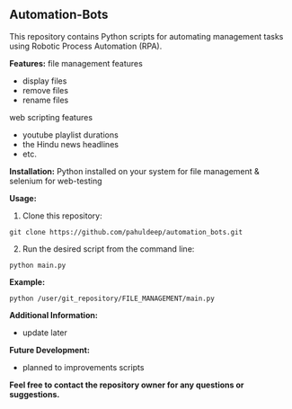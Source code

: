 ##  **Automation-Bots**

This repository contains Python scripts for automating management tasks using Robotic Process Automation (RPA). 

**Features:** 
file management features
+ display files
+ remove files
+ rename files

web scripting features
* youtube playlist durations
* the Hindu news headlines
* etc.


**Installation:**
Python installed on your system for file management & selenium for web-testing

**Usage:**

1. Clone this repository:

```
git clone https://github.com/pahuldeep/automation_bots.git
```

2. Run the desired script from the command line:

```
python main.py
```

**Example:**

```
python /user/git_repository/FILE_MANAGEMENT/main.py 
```

**Additional Information:**

* update later

**Future Development:**

* planned to improvements scripts

**Feel free to contact the repository owner for any questions or suggestions.**
